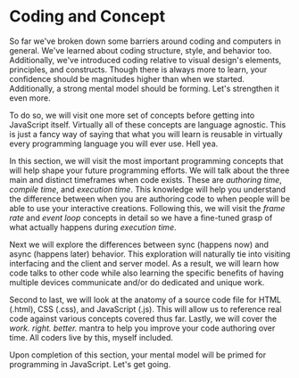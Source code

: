 # Coding and Concept

So far we've broken down some barriers around coding and computers in general. We've learned about coding structure, style, and behavior too. Additionally, we've introduced coding relative to visual design's elements, principles, and constructs. Though there is always more to learn, your confidence should be magnitudes higher than when we started. Additionally, a strong mental model should be forming. Let's strengthen it even more.

To do so, we will visit one more set of concepts before getting into JavaScript itself. Virtually all of these concepts are language agnostic. This is just a fancy way of saying that what you will learn is reusable in virtually every programming language you will ever use. Hell yea.

In this section, we will visit the most important programming concepts that will help shape your future programming efforts. We will talk about the three main and distinct timeframes when code exists. These are *authoring time*, *compile time*, and *execution time*. This knowledge will help you understand the difference between when you are authoring code to when people will be able to use your interactive creations. Following this, we will visit the *frame rate* and *event loop* concepts in detail so we have a fine-tuned grasp of what actually happens during *execution time*.

Next we will explore the differences between sync (happens now) and async (happens later) behavior. This exploration will naturally tie into visiting interfacing and the client and server model. As a result, we will learn how code talks to other code while also learning the specific benefits of having multiple devices communicate and/or do dedicated and unique work.

Second to last, we will look at the anatomy of a source code file for HTML (.html), CSS (.css), and JavaScript (.js). This will allow us to reference real code against various concepts covered thus far. Lastly, we will cover the *work. right. better.* mantra to help you improve your code authoring over time. All coders live by this, myself included.

Upon completion of this section, your mental model will be primed for programming in JavaScript. Let's get going.
